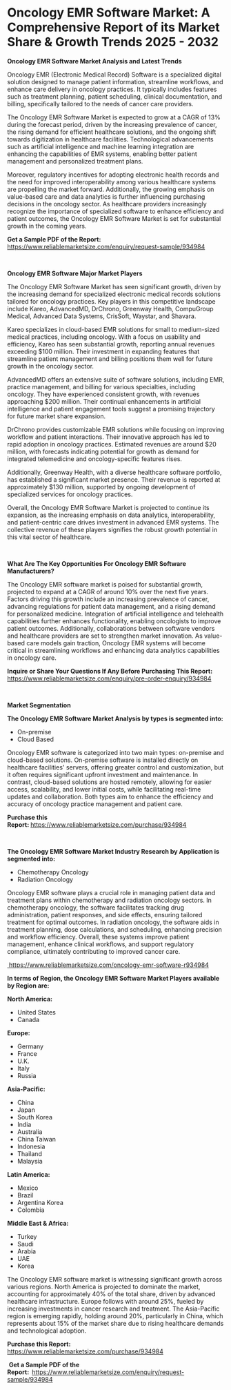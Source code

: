 <p><h1>Oncology EMR Software Market: A Comprehensive Report of its Market Share & Growth Trends 2025 - 2032</h1></p><p><strong>Oncology EMR Software Market Analysis and Latest Trends</strong></p>
<p><p>Oncology EMR (Electronic Medical Record) Software is a specialized digital solution designed to manage patient information, streamline workflows, and enhance care delivery in oncology practices. It typically includes features such as treatment planning, patient scheduling, clinical documentation, and billing, specifically tailored to the needs of cancer care providers.</p><p>The Oncology EMR Software Market is expected to grow at a CAGR of 13% during the forecast period, driven by the increasing prevalence of cancer, the rising demand for efficient healthcare solutions, and the ongoing shift towards digitization in healthcare facilities. Technological advancements such as artificial intelligence and machine learning integration are enhancing the capabilities of EMR systems, enabling better patient management and personalized treatment plans. </p><p>Moreover, regulatory incentives for adopting electronic health records and the need for improved interoperability among various healthcare systems are propelling the market forward. Additionally, the growing emphasis on value-based care and data analytics is further influencing purchasing decisions in the oncology sector. As healthcare providers increasingly recognize the importance of specialized software to enhance efficiency and patient outcomes, the Oncology EMR Software Market is set for substantial growth in the coming years.</p></p>
<p><strong>Get a Sample PDF of the Report:&nbsp;</strong> <a href="https://www.reliablemarketsize.com/enquiry/request-sample/934984?utm_campaign=3312&utm_medium=2&utm_source=Github&utm_content=ia&utm_term=18042025&utm_id=oncology-emr-software">https://www.reliablemarketsize.com/enquiry/request-sample/934984</a></p>
<p>&nbsp;</p>
<p><strong>Oncology EMR Software Major Market Players</strong></p>
<p><p>The Oncology EMR Software Market has seen significant growth, driven by the increasing demand for specialized electronic medical records solutions tailored for oncology practices. Key players in this competitive landscape include Kareo, AdvancedMD, DrChrono, Greenway Health, CompuGroup Medical, Advanced Data Systems, CrisSoft, Waystar, and Shavara.</p><p>Kareo specializes in cloud-based EMR solutions for small to medium-sized medical practices, including oncology. With a focus on usability and efficiency, Kareo has seen substantial growth, reporting annual revenues exceeding $100 million. Their investment in expanding features that streamline patient management and billing positions them well for future growth in the oncology sector.</p><p>AdvancedMD offers an extensive suite of software solutions, including EMR, practice management, and billing for various specialties, including oncology. They have experienced consistent growth, with revenues approaching $200 million. Their continual enhancements in artificial intelligence and patient engagement tools suggest a promising trajectory for future market share expansion.</p><p>DrChrono provides customizable EMR solutions while focusing on improving workflow and patient interactions. Their innovative approach has led to rapid adoption in oncology practices. Estimated revenues are around $20 million, with forecasts indicating potential for growth as demand for integrated telemedicine and oncology-specific features rises.</p><p>Additionally, Greenway Health, with a diverse healthcare software portfolio, has established a significant market presence. Their revenue is reported at approximately $130 million, supported by ongoing development of specialized services for oncology practices. </p><p>Overall, the Oncology EMR Software Market is projected to continue its expansion, as the increasing emphasis on data analytics, interoperability, and patient-centric care drives investment in advanced EMR systems. The collective revenue of these players signifies the robust growth potential in this vital sector of healthcare.</p></p>
<p>&nbsp;</p>
<p><strong>What Are The Key Opportunities For Oncology EMR Software Manufacturers?</strong></p>
<p><p>The Oncology EMR software market is poised for substantial growth, projected to expand at a CAGR of around 10% over the next five years. Factors driving this growth include an increasing prevalence of cancer, advancing regulations for patient data management, and a rising demand for personalized medicine. Integration of artificial intelligence and telehealth capabilities further enhances functionality, enabling oncologists to improve patient outcomes. Additionally, collaborations between software vendors and healthcare providers are set to strengthen market innovation. As value-based care models gain traction, Oncology EMR systems will become critical in streamlining workflows and enhancing data analytics capabilities in oncology care.</p></p>
<p><strong>Inquire or Share Your Questions If Any Before Purchasing This Report:</strong> <a href="https://www.reliablemarketsize.com/enquiry/pre-order-enquiry/934984?utm_campaign=3312&utm_medium=2&utm_source=Github&utm_content=ia&utm_term=18042025&utm_id=oncology-emr-software">https://www.reliablemarketsize.com/enquiry/pre-order-enquiry/934984</a></p>
<p>&nbsp;</p>
<p><strong>Market Segmentation</strong></p>
<p><strong>The Oncology EMR Software Market Analysis by types is segmented into:</strong></p>
<p><ul><li>On-premise</li><li>Cloud Based</li></ul></p>
<p><p>Oncology EMR software is categorized into two main types: on-premise and cloud-based solutions. On-premise software is installed directly on healthcare facilities' servers, offering greater control and customization, but it often requires significant upfront investment and maintenance. In contrast, cloud-based solutions are hosted remotely, allowing for easier access, scalability, and lower initial costs, while facilitating real-time updates and collaboration. Both types aim to enhance the efficiency and accuracy of oncology practice management and patient care.</p></p>
<p><strong>Purchase this Report:&nbsp;</strong><a href="https://www.reliablemarketsize.com/purchase/934984?utm_campaign=3312&utm_medium=2&utm_source=Github&utm_content=ia&utm_term=18042025&utm_id=oncology-emr-software">https://www.reliablemarketsize.com/purchase/934984</a></p>
<p>&nbsp;</p>
<p><strong>The Oncology EMR Software Market Industry Research by Application is segmented into:</strong></p>
<p><ul><li>Chemotherapy Oncology</li><li>Radiation Oncology</li></ul></p>
<p><p>Oncology EMR software plays a crucial role in managing patient data and treatment plans within chemotherapy and radiation oncology sectors. In chemotherapy oncology, the software facilitates tracking drug administration, patient responses, and side effects, ensuring tailored treatment for optimal outcomes. In radiation oncology, the software aids in treatment planning, dose calculations, and scheduling, enhancing precision and workflow efficiency. Overall, these systems improve patient management, enhance clinical workflows, and support regulatory compliance, ultimately contributing to improved cancer care.</p></p>
<p><a href="https://www.reliablemarketsize.com/oncology-emr-software-r934984?utm_campaign=3312&utm_medium=2&utm_source=Github&utm_content=ia&utm_term=18042025&utm_id=oncology-emr-software">&nbsp;https://www.reliablemarketsize.com/oncology-emr-software-r934984</a></p>
<p><strong>In terms of Region, the Oncology EMR Software Market Players available by Region are:</strong></p>
<p>
    <p> <strong> North America: </strong>
        <ul>
            <li>United States</li>
            <li>Canada</li>
        </ul>
        </p> 
    <p> <strong> Europe: </strong>
        <ul>
            <li>Germany</li>
            <li>France</li>
            <li>U.K.</li>
            <li>Italy</li>
            <li>Russia</li>
        </ul>
        </p> 
    <p> <strong> Asia-Pacific: </strong>
        <ul>
            <li>China</li>
            <li>Japan</li>
            <li>South Korea</li>
            <li>India</li>
            <li>Australia</li>
            <li>China Taiwan</li>
            <li>Indonesia</li>
            <li>Thailand</li>
            <li>Malaysia</li>
        </ul>
        </p> 
    <p> <strong> Latin America: </strong>
        <ul>
            <li>Mexico</li>
            <li>Brazil</li>
            <li>Argentina Korea</li>
            <li>Colombia</li>
        </ul>
        </p> 
    <p> <strong> Middle East & Africa: </strong>
        <ul>
            <li>Turkey</li>
            <li>Saudi</li>
            <li>Arabia</li>
            <li>UAE</li>
            <li>Korea</li>
        </ul>
    </p>
    </p>
<p><p>The Oncology EMR software market is witnessing significant growth across various regions. North America is projected to dominate the market, accounting for approximately 40% of the total share, driven by advanced healthcare infrastructure. Europe follows with around 25%, fueled by increasing investments in cancer research and treatment. The Asia-Pacific region is emerging rapidly, holding around 20%, particularly in China, which represents about 15% of the market share due to rising healthcare demands and technological adoption.</p></p>
<p><strong>Purchase this Report: </strong><a href="https://www.reliablemarketsize.com/purchase/934984?utm_campaign=3312&utm_medium=2&utm_source=Github&utm_content=ia&utm_term=18042025&utm_id=oncology-emr-software">https://www.reliablemarketsize.com/purchase/934984</a></p>
<p>&nbsp;<strong>Get a Sample PDF of the Report:&nbsp;&nbsp;</strong><a href="https://www.reliablemarketsize.com/enquiry/request-sample/934984?utm_campaign=3312&utm_medium=2&utm_source=Github&utm_content=ia&utm_term=18042025&utm_id=oncology-emr-software">https://www.reliablemarketsize.com/enquiry/request-sample/934984</a></p>
<p><strong></strong></p>
<p><p></p><p></p><p></p></p>